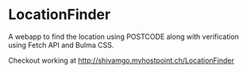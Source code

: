 # LocationFinder
A webapp to find the location using POSTCODE along with verification using Fetch API and Bulma CSS.

Checkout working at http://shivamgo.myhostpoint.ch/LocationFinder

